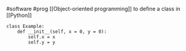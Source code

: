 
#software #prog 
[[Object-oriented programming]]
to define a class in [[Python]] 
```
class Example:
	def __init__(self, x = 0, y = 0):	
		self.x = x
		self.y = y
```
